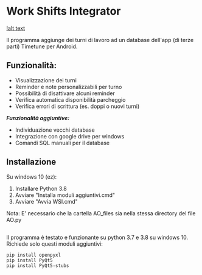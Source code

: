 # Work Shifts Integrator
[!alt text](https://raw.githubusercontent.com/Grawa/WorkShiftsIntegrator/master/Immagini/wsi_demo.png)

Il programma aggiunge dei turni di lavoro ad un database dell'app (di terze parti) Timetune per Android.

## Funzionalità:
- Visualizzazione dei turni
- Reminder e note personalizzabili per turno
- Possibilità di disattivare alcuni reminder
- Verifica automatica disponibilità parcheggio
- Verifica errori di scrittura (es. doppi o nuovi turni)

***Funzionalità aggiuntive:***
- Individuazione vecchi database
- Integrazione con google drive per windows
- Comandi SQL manuali per il database

## Installazione
Su windows 10 (ez):
1. Installare Python 3.8
2. Avviare "Installa moduli aggiuntivi.cmd"
3. Avviare "Avvia WSI.cmd"

Nota: E' necessario che la cartella AO_files sia nella stessa directory del file AO.py
##
Il programma è testato e funzionante su python 3.7 e 3.8 su windows 10. Richiede solo questi moduli aggiuntivi:
```shell
pip install openpyxl
pip install PyQt5
pip install PyQt5-stubs
```

